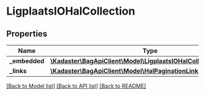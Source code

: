 # LigplaatsIOHalCollection

## Properties
Name | Type | Description | Notes
------------ | ------------- | ------------- | -------------
**_embedded** | [**\Kadaster\BagApiClient\Model\LigplaatsIOHalCollectionEmbedded**](LigplaatsIOHalCollectionEmbedded.md) |  | [optional] 
**_links** | [**\Kadaster\BagApiClient\Model\HalPaginationLinks**](HalPaginationLinks.md) |  | [optional] 

[[Back to Model list]](../../README.md#documentation-for-models) [[Back to API list]](../../README.md#documentation-for-api-endpoints) [[Back to README]](../../README.md)


